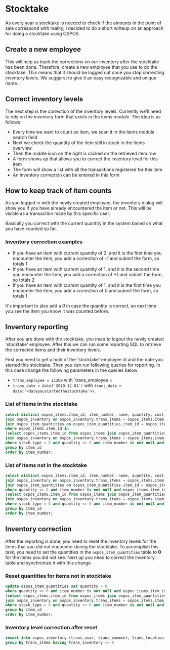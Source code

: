# Stocktake
As every year a stocktake is needed to check if the amounts in the point of sale correspond with reality, I decided to do a short writeup on an approach for doing a stocktake using OSPOS.

## Create a new employee
This will help us track the corrections on our inventory after the stocktake has been done. Therefore, create a new employee that you use to do the stocktake. This means that it should be logged out once you stop correcting inventory levels. We suggerst to give it an easy recognizable and unique name.

## Correct inventory levels
The next step is the correction of the inventory levels. Currently we'll need to rely on the inventory form that exists in the items module. The idea is as follows

* Every time we want to count an item, we scan it in the items module search field
* Next we check the quantity of the item still in stock in the items overview
* Then the middle icon on the right is clicked on the retrieved item row
* A form shows up that allows you to correct the inventory level for this item
* The form will show a list with all the transactions registered for this item
* An inventory correction can be entered in this form

## How to keep track of item counts
As you logged in with the newly created employee, the inventory dialog will show you if you have already encountered the item or not. This will be visible as a transaction made by this specific user.

Basically you correct with the current quantity in the system based on what you have counted so far.

### Inventory correction examples
* If you have an item with current quantity of 2, and it is the first time you encounter the item, you add a correction of *-1* and submit the form, so totals 1
* If you have an item with current quantity of 1, and it is the second time you encounter the item, you add a correction of *+1* and submit the form, so totals 2
* If you have an item with current quantity of 1, and it is the first time you encounter the item, you add a correction of *0* and submit the form, so totals 1

It's important to also add a *0* in case the quantity is correct, so next time you see the item you know it was counted before.

## Inventory reporting
After you are done with the stocktake, *you need to logout* the newly created 'stocktake' employee. After this we can run some reporting SQL to retrieve the corrected items and their inventory levels.

First you need to get a hold of the 'stocktake' employee id and the date you started this stocktake. Then you can run following queries for reporting. In this case change the following parameters in the queries below

* `trans_employee = 11209` with `trans_employee = <youremployeeid>
* `trans_date > date('2019-12-01')` with `trans_date > date('<dateyoustartedthestocktake'>)`.

### List of items in the stocktake
~~~~sql
select distinct ospos_items.item_id, item_number, name, quantity, cost_price, unit_price, min(trans_date) as first_buy from ospos_items 
join ospos_inventory on ospos_inventory.trans_items = ospos_items.item_id 
join ospos_item_quantities on ospos_item_quantities.item_id = ospos_items.item_id 
where ospos_items.item_id in 
(select ospos_items.item_id from ospos_items join ospos_item_quantities on ospos_item_quantities.item_id = ospos_items.item_id 
join ospos_inventory on ospos_inventory.trans_items = ospos_items.item_id 
where stock_type = 0 and quantity <> 0 and item_number is not null and deleted = 0 and ospos_items.item_id and trans_user = 11209 and trans_date > date('2019-12-01') order by item_number) 
group by item_id 
order by item_number;
~~~~

### List of items not in the stocktake
~~~~sql
select distinct ospos_items.item_id, item_number, name, quantity, cost_price, unit_price, min(trans_date) as first_buy from ospos_items 
join ospos_inventory on ospos_inventory.trans_items = ospos_items.item_id 
join ospos_item_quantities on ospos_item_quantities.item_id = ospos_items.item_id 
where quantity <> 0 and item_number is not null and ospos_items.item_id not in 
(select ospos_items.item_id from ospos_items join ospos_item_quantities on ospos_item_quantities.item_id = ospos_items.item_id 
join ospos_inventory on ospos_inventory.trans_items = ospos_items.item_id 
where stock_type = 0 and quantity <> 0 and item_number is not null and deleted = 0 and ospos_items.item_id and trans_user = 11209 and trans_date > date('2019-12-01') order by item_number) 
group by item_id 
order by item_number;
~~~~

## Inventory correction
After the reporting is done, you need to reset the inventory levels for the items that you did not encounter during the stocktake. To accomplish this task, you need to set the quantities in the `ospos_item_quantities` table to **0** for the items you did not see. Next up you need to correct the inventory table and synchronize it with this change

### Reset quantities for items not in stocktake
~~~~sql
update ospos_item_quantities set quantity = 0
where quantity <> 0 and item_number is not null and ospos_items.item_id not in 
(select ospos_items.item_id from ospos_items join ospos_item_quantities on ospos_item_quantities.item_id = ospos_items.item_id 
join ospos_inventory on ospos_inventory.trans_items = ospos_items.item_id 
where stock_type = 0 and quantity <> 0 and item_number is not null and deleted = 0 and ospos_items.item_id and trans_user = 11209 and trans_date > date('2019-12-01') order by item_number) 
group by item_id 
order by item_number;
~~~~
### Inventory level correction after reset
~~~~sql
insert into ospos_inventory (trans_user, trans_comment, trans_location, trans_inventory, trans_items) select 11209, 'Inventory autocorrection', 1, (quantity - sum(trans_inventory)) as trans_inventory, item_id from ospos_item_quantities join ospos_inventory on item_id = trans_items
group by trans_items having trans_inventory <> 0
~~~~


